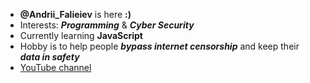 - **@Andrii_Falieiev** is here **:)**
- Interests: **_Programming_** & **_Cyber Security_**
- Currently learning **JavaScript**
- Hobby is to help people **_bypass internet censorship_** and keep their **_data in safety_**
- [YouTube channel](https://www.youtube.com/channel/UCY_2FuUykbrEGUoOtsskT1A)

<!---
autopilotcode/autopilotcode is a ✨ special ✨ repository because its `README.md` (this file) appears on your GitHub profile.
You can click the Preview link to take a look at your changes.
--->
